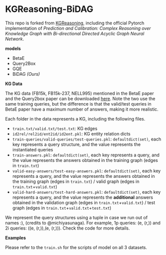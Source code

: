 # KGReasoning-BiDAG

This repo is forked from [KGReasoning](https://github.com/snap-stanford/KGReasoning),
including  the official Pytorch implementation of _Prediction and Calibration: Complex Reasoning over Knowledge Graph with Bi-directional Directed Acyclic Graph Neural Network_.

**models**
- BetaE
- Query2Box
- GQE
- BiDAG _(Ours)_



**KG Data**

The KG data (FB15k, FB15k-237, NELL995) mentioned in the BetaE paper and the Query2box paper can be downloaded [here](http://snap.stanford.edu/betae/KG_data.zip). Note the two use the same training queries, but the difference is that the valid/test queries in BetaE paper have a maximum number of answers, making it more realistic.

Each folder in the data represents a KG, including the following files.
- `train.txt/valid.txt/test.txt`: KG edges
- `id2rel/rel2id/ent2id/id2ent.pkl`: KG entity relation dicts
- `train-queries/valid-queries/test-queries.pkl`: `defaultdict(set)`, each key represents a query structure, and the value represents the instantiated queries
- `train-answers.pkl`: `defaultdict(set)`, each key represents a query, and the value represents the answers obtained in the training graph (edges in `train.txt`)
- `valid-easy-answers/test-easy-answers.pkl`: `defaultdict(set)`, each key represents a query, and the value represents the answers obtained in the training graph (edges in `train.txt`) / valid graph (edges in `train.txt`+`valid.txt`)
- `valid-hard-answers/test-hard-answers.pkl`: `defaultdict(set)`, each key represents a query, and the value represents the **additional** answers obtained in the validation graph (edges in `train.txt`+`valid.txt`) / test graph (edges in `train.txt`+`valid.txt`+`test.txt`)

We represent the query structures using a tuple in case we run out of names :), (credits to @michiyasunaga). For example, 1p queries: (e, (r,)) and 2i queries: ((e, (r,)),(e, (r,))). Check the code for more details.

**Examples**

Please refer to the `train.sh` for the scripts of model on all 3 datasets.
